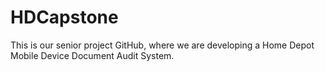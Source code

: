 # HDCapstone

This is our senior project GitHub, where we are developing a Home Depot Mobile Device Document Audit System.
